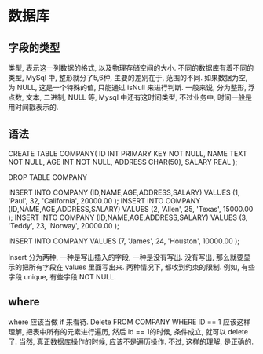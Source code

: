 # 数据库

## 字段的类型

类型, 表示这一列数据的格式, 以及物理存储空间的大小. 不同的数据库有着不同的类型, MySql 中, 整形就分了5,6种, 主要的差别在于, 范围的不同. 如果数据为空, 为 NULL, 这是一个特殊的值, 只能通过 isNull 来进行判断. 一般来说, 分为整形, 浮点数, 文本, 二进制, NULL 等, Mysql 中还有这时间类型, 不过业务中, 时间一般是用时间戳表示的.

## 语法

CREATE TABLE COMPANY(
   ID INT PRIMARY KEY     NOT NULL,
   NAME           TEXT    NOT NULL,
   AGE            INT     NOT NULL,
   ADDRESS        CHAR(50),
   SALARY         REAL
);

DROP TABLE COMPANY

INSERT INTO COMPANY (ID,NAME,AGE,ADDRESS,SALARY)
VALUES (1, 'Paul', 32, 'California', 20000.00 );
INSERT INTO COMPANY (ID,NAME,AGE,ADDRESS,SALARY)
VALUES (2, 'Allen', 25, 'Texas', 15000.00 );
INSERT INTO COMPANY (ID,NAME,AGE,ADDRESS,SALARY)
VALUES (3, 'Teddy', 23, 'Norway', 20000.00 );

INSERT INTO COMPANY VALUES (7, 'James', 24, 'Houston', 10000.00 );

Insert 分为两种, 一种是写出插入的字段, 一种是没有写出. 没有写出, 那么就要显示的把所有字段在 values 里面写出来.
两种情况下, 都收到约束的限制. 例如, 有些字段 unique, 有些字段 NOT NULL.

## where

where 应该当做 if 来看待.
Delete FROM COMPANY WHERE ID == 1
应该这样理解, 把表中所有的元素进行遍历, 然后 id == 1的时候, 条件成立, 就可以 delete 了. 当然, 真正数据库操作的时候, 应该不是遍历操作. 不过, 这样的理解, 是正确的.